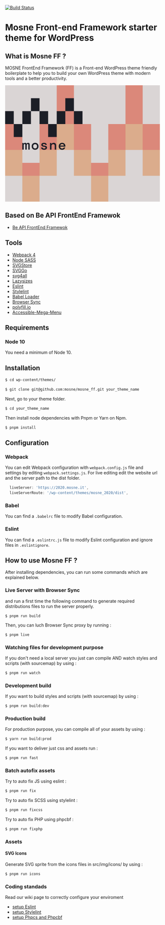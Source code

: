 [![Build Status](https://travis-ci.com/mosne/mosne_ff.svg?branch=master)](https://travis-ci.com/mosne/mosne_ff)

#  Mosne Front-end Framework starter theme for WordPress
##  What is Mosne FF ?

MOSNE FrontEnd Framework (FF) is a Front-end WordPress theme friendly boilerplate to help you to build your own WordPress theme with modern tools and a better productivity.

![MOSNE FF](screenshot.png)

## Based on Be API FrontEnd Framewok
* [Be API FrontEnd Framewok](https://github.com/BeAPI/beapi-frontend-framework)

## Tools
* [Webpack 4](https://www.npmjs.com/package/webpack)
* [Node SASS](https://www.npmjs.com/package/node-sass)
* [SVGStore](https://www.npmjs.com/package/svgstore)
* [SVGGo](https://www.npmjs.com/package/svgstore)
* [svg4all](https://www.marketplacerating.com/etsy/svg4all)
* [Lazysizes](https://www.npmjs.com/package/lazysizes)
* [Eslint](https://www.npmjs.com/package/eslint)
* [Stylelint](https://stylelint.io/)
* [Babel Loader](https://www.npmjs.com/package/babel-loader)
* [Browser Sync](https://www.npmjs.com/package/browser-sync-webpack-plugin)
* [polyfill.io](https://polyfill.io)
* [Accessible-Mega-Menu](https://github.com/adobe-accessibility/Accessible-Mega-Menu)

## Requirements
### Node 10

You need a minimum of Node 10.

## Installation
```bash
$ cd wp-content/themes/
```
```bash
$ git clone git@github.com:mosne/mosne_ff.git your_theme_name
```
Next, go to your theme folder.

```bash
$ cd your_theme_name
```

Then install node dependencies with Pnpm or Yarn on Npm.
```bash
$ pnpm install
```

## Configuration
### Webpack
You can edit Webpack configuration with `webpack.config.js` file and settings by editing `webpack.settings.js`.
For live editing edit the website url and the server path to the dist folder.
```javascript
  liveServer: 'https://2020.mosne.it',
  liveServerRoute: '/wp-content/themes/mosne_2020/dist',
```

### Babel
You can find a `.babelrc` file to modify Babel configuration.

### Eslint
You can find a `.eslintrc.js` file to modify Eslint configuration and ignore files in `.eslintignore`.

## How to use Mosne FF ?
After installing dependencies, you can run some commands which are explained below.

### Live Server with Browser Sync

and run a first time the following command to generate required distributions files to run the server properly.
```
$ pnpm run build
```

Then, you can luch Browser Sync proxy by running :
```bash
$ pnpm live
```

### Watching files for development purpose
If you don't need a local server you just can compile AND watch styles and scripts (with sourcemap) by using :

```bash
$ pnpm run watch
```

### Development build
If you want to build styles and scripts (with sourcemap) by using :

```bash
$ pnpm run build:dev
```

### Production build
For production purpose, you can compile all of your assets by using :

```bash
$ yarn run build:prod
```

If you want to deliver just css and assets run :

```bash
$ pnpm run fast
```

### Batch autofix assets
Try to auto fix JS using eslint :

```bash
$ pnpm run fix
```

Try to auto fix SCSS using stylelint :

```bash
$ pnpm run fixcss
```


Try to auto fix PHP using phpcbf :

```bash
$ pnpm run fixphp
```

### Assets
#### SVG Icons
Generate SVG sprite from the icons files in src/img/icons/ by using :

```bash
$ pnpm run icons
```

### Coding standads
Read our wiki page to correctly configure your enviroment
* [setup Eslint](https://github.com/mosne/mosne_ff/wiki/Eslint-setup-for-js)
* [setup Stylelint](https://github.com/mosne/mosne_ff/wiki/Stylelint-Setup-for-Scss)
* [setup Phpcs and Phpcbf](https://github.com/mosne/mosne_ff/wiki/Phpcs-and-Phpcbf-setup)
